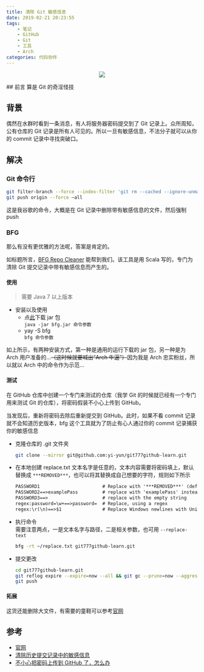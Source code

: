 ```yaml
---
title: 清除 Git 敏感信息
date: 2019-02-21 20:23:55
tags:
    - 笔记
    - GitHub
    - Git
    - 工具
    - Arch
categories: 代码协作
---
```

<p align="center">
    <img  src='https://yiyun-1253940215.cos.ap-shanghai.myqcloud.com/20190221203616.png' class="full-class">
</p>
## 前言
算是 Git 的奇淫怪技

<!--more-->

## 背景
偶然在水群时看到一条消息，有人将服务器密码提交到了 Git 记录上。众所周知，公有仓库的 Git 记录是所有人可见的。所以一旦有敏感信息，不法分子就可以从你的 commit 记录中寻找突破口。

## 解决
### Git 命令行
```bash
git filter-branch --force --index-filter 'git rm --cached --ignore-unmatch sensitive-data.py' --prune-empty --tag-name-filter cat -- --all
git push origin --force –all
```

这是我谷歌的命令，大概是在 Git 记录中删除带有敏感信息的文件，然后强制 push

### BFG
那么有没有更优雅的方法呢，答案是肯定的。

如标题所言，[BFG Repo Cleaner](https://rtyley.github.io/bfg-repo-cleaner/) 能帮到我们。该工具是用 Scala 写的，专门为清除 Git 提交记录中带有敏感信息而产生的。

#### 使用

> 需要 Java 7 以上版本

- 安装以及使用
    - 点[此](https://mvnrepository.com/artifact/com.madgag/bfg)下载 jar 包  
    `java -jar bfg.jar 命令参数`
    - yay -S bfg  
    `bfg 命令参数`

如上所示，有两种安装方式，第一种是通用的运行下载的 jar 包，另一种是为 Arch 用户准备的...~~（这时候就要喊出“Arch 牛逼”）~~因为我是 Arch 忠实粉丝，所以就以 Arch 中的命令作为示范...

#### 测试

在 GitHub 仓库中创建一个专门来测试的仓库（我学 Git 的时候就已经有一个专门用来测试 Git 的仓库），将密码假装不小心上传到 GitHub。

当发现后，重新将密码去除后重新提交到 GitHub。此时，如果不看 commit 记录就不会知道历史版本，bfg 这个工具就为了防止有心人通过你的 commit 记录捕获你的敏感信息
- 克隆仓库的 .git 文件夹
    ```bash
    git clone --mirror git@github.com:yi-yun/git777github-learn.git
    ```
- 在本地创建 replace.txt
文本名字是任意的，文本内容需要将密码填上，默认替换成 `***REMOVED***`，也可以将其替换成自己想要的字符，规则如下所示
    ```txt
    PASSWORD1                       # Replace with '***REMOVED***' (default)
    PASSWORD2==>examplePass         # replace with 'examplePass' instead
    PASSWORD3==>                    # replace with the empty string
    regex:password=\w+==>password=  # Replace, using a regex
    regex:\r(\n)==>$1               # Replace Windows newlines with Unix newlines
    ```
- 执行命令  
需要注意两点，一是文本名字与路径，二是相关参数，也可用 `--replace-text`
    ```bash
    bfg -rt ~/replace.txt git777github-learn.git
    ```
- 提交更改
    ```bash
    cd git777github-learn.git
    git reflog expire --expire=now --all && git gc --prune=now --aggressive
    git push
    ```
#### 拓展  
这货还能删除大文件，有需要的童鞋可以参考[官网](https://rtyley.github.io/bfg-repo-cleaner/)

## 参考
- [官网](https://rtyley.github.io/bfg-repo-cleaner/)
- [清除历史提交记录中的敏感信息](https://debugtalk.com/post/clean-sensitive-data-from-git-history-commits/#%E9%98%85%E8%AF%BB%E6%9B%B4%E5%A4%9A)
- [不小心把密码上传到 GitHub 了，怎么办](https://www.bennythink.com/git-password.html)
